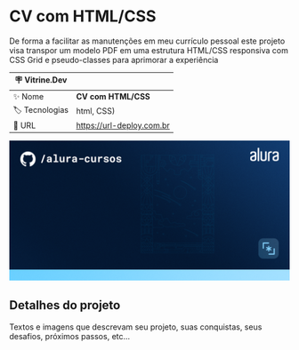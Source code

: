 # CV com HTML/CSS

  De forma a facilitar as manutenções em meu currículo pessoal este projeto visa transpor um modelo PDF em uma estrutura HTML/CSS 
responsiva com CSS Grid e pseudo-classes para aprimorar a experiência

| :placard: Vitrine.Dev |     |
| -------------  | --- |
| :sparkles: Nome        | **CV com HTML/CSS**
| :label: Tecnologias | html, CSS)
| :rocket: URL         | https://url-deploy.com.br

<!-- Inserir imagem com a #vitrinedev ao final do link -->
![Screenshot](Temp.png#vitrinedev)

## Detalhes do projeto

Textos e imagens que descrevam seu projeto, suas conquistas, seus desafios, próximos passos, etc...
